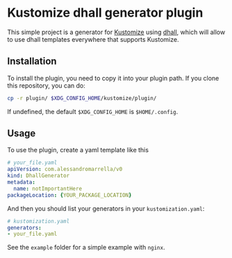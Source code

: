 # Kustomize dhall generator plugin

This simple project is a generator for [Kustomize](https://www.kustomize.io) using [dhall](https://dhall-lang.org), which will allow to use dhall templates everywhere that supports Kustomize.

## Installation
To install the plugin, you need to copy it into your plugin path.
If you clone this repository, you can do:
```sh
cp -r plugin/ $XDG_CONFIG_HOME/kustomize/plugin/
```

If undefined, the default `$XDG_CONFIG_HOME` is `$HOME/.config`.

## Usage
To use the plugin, create a yaml template like this
```yaml
# your_file.yaml
apiVersion: com.alessandromarrella/v0
kind: DhallGenerator
metadata:
  name: notImportantHere
packageLocation: {YOUR_PACKAGE_LOCATION}
```

And then you should list your generators in your `kustomization.yaml`:
```yaml
# kustomization.yaml
generators:
- your_file.yaml
```

See the `example` folder for a simple example with `nginx`.

